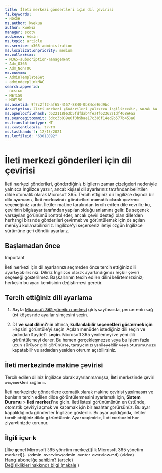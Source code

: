 ```yaml
---
title: İleti merkezi gönderileri için dil çevirisi
f1.keywords:
- NOCSH
ms.author: kwekua
author: kwekua
manager: scotv
audience: Admin
ms.topic: article
ms.service: o365-administration
ms.localizationpriority: medium
ms.collection:
- M365-subscription-management
- Adm_O365
- Adm_NonTOC
ms.custom:
- AdminTemplateSet
- admindeeplinkMAC
search.appverid:
- BCS160
- MET150
- MOE150
ms.assetid: 9f7c2ff2-af65-4557-8840-0b84ce96d9bc
description: İleti merkezi gönderileri yalnızca İngilizcedir, ancak bu gönderiler sizin belirttiğiniz dilde otomatik olarak Microsoft 365.
ms.openlocfilehash: d622118b63b5fdfdab4fea4f62362e1df468e6aa
ms.sourcegitcommit: 6dcc3b039e0f0b9bae17c386f14ed2b577b453a6
ms.translationtype: MT
ms.contentlocale: tr-TR
ms.lasthandoff: 12/15/2021
ms.locfileid: "63018892"
---
```

# <a name="language-translation-for-message-center-posts"></a>İleti merkezi gönderileri için dil çevirisi

İleti merkezi gönderileri, gönderdiğiniz bilgilerin zaman çizelgeleri nedeniyle yalnızca İngilizce yazılır, ancak kişisel dil ayarlarınız tarafından belirtilen dilde otomatik olarak Microsoft 365. Tercih ettiğiniz dili İngilizce dışında bir dile ayarsanız, İleti merkezinde gönderileri otomatik olarak çevirme seçeneğiniz vardır. İletiler makine tarafından tercih edilen dile çevrilir; bu, çevirinin bilgisayar tarafından yapılan olduğu anlamına gelir. Bu seçenek varsayılan görünümü kontrol eder, ancak çeviri desteği olan dillerden herhangi birsinde gönderileri çevirmek ve görüntülemek için de açılan menüyü kullanabilirsiniz. İngilizce'yi seçerseniz iletiyi özgün İngilizce sürümüne geri döndür ayarlarız.

## <a name="before-you-begin"></a>Başlamadan önce
  
> [!IMPORTANT]
> İleti merkezi için dil ayarlarınızı seçmeden önce tercih ettiğiniz dili ayarlayabilirsiniz. Diliniz İngilizce olarak ayarlandığında hiçbir çeviri seçeneği gösterilmez. Başkalarının tercih edilen dilini belirtemezsiniz; herkesin bu ayarı kendisinin değiştirmesi gerekir. 
  
## <a name="set-your-preferred-language"></a>Tercih ettiğiniz dili ayarlama

1. Sayfa <a href="https://go.microsoft.com/fwlink/p/?linkid=2024339" target="_blank">Microsoft 365 yönetim merkezi</a> giriş sayfasında, pencerenin sağ üst köşesinde ayarlar simgesini seçin.
  
2. Dil **ve saat dilimi'nin** altında, **kullanılabilir seçenekleri göstermek için** Hepsini görüntüle'yi seçin. Açılan menüden istediğiniz dili seçin ve ardından Kaydet'i **seçin**. Microsoft 365 yenilemeyi ve yeni dili görüntülemeyi dener. Bu hemen gerçekleşmezse veya bu işlem fazla uzun sürüyor gibi görünürse, tarayıcınızı yenileyebilir veya oturumunuzu kapatabilir ve ardından yeniden oturum açabilirsiniz.
  
## <a name="machine-translation-in-message-center"></a>İleti merkezinde makine çevirisi

Tercih edilen diliniz İngilizce olarak ayarlanmamışsa, İleti merkezinde çeviri seçenekleri sağlanır.
  
İleti merkezinde gönderilere otomatik olarak makine çevirisi yapılmasını ve bunların tercih edilen dilde görüntülenmesini ayarlamak için, **Sistem Durumu** \> **İleti merkezi**'ne gidin. İleti listesi görünümünün en üstünde, otomatik çeviriyi açmak ve kapamak için bir anahtar görürsünüz. Bu ayar kapatıldığında gönderiler İngilizce gösterilir. Bu ayar açıldığında, iletiler tercih ettiğiniz dilde görüntülenir. Ayar seçiminiz, İleti merkezini her ziyaretinizde korunur. 

## <a name="related-content"></a>İlgili içerik

[İlke genel Microsoft 365 yönetim merkezi](İlk Microsoft 365 yönetim merkezi](.. /admin-overview/admin-center-overview.md) (video)\
[Hangi aboneliğe sahibim?](../admin-overview/what-subscription-do-i-have.md) (article)\
[Değişiklikleri hakkında bilgi (makale](../manage/stay-on-top-of-updates.md) )



  

